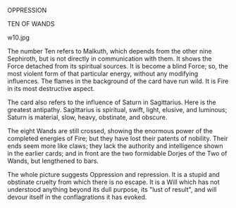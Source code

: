 OPPRESSION

TEN OF WANDS

w10.jpg

The number Ten refers to Malkuth, which depends from the other nine Sephiroth, but is not directly in communication with them. It shows the Force detached from its spiritual sources. It is become a blind Force; so, the most violent form of that particular energy, without any modifying influences. The flames in the background of the card have run wild. It is Fire in its most destructive aspect.

The card also refers to the influence of Saturn in Sagittarius. Here is the greatest antipathy. Sagittarius is spiritual, swift, light, elusive, and luminous; Saturn is material, slow, heavy, obstinate, and obscure.

The eight Wands are still crossed, showing the enormous power of the completed energies of Fire; but they have lost their patents of nobility. Their ends seem more like claws; they lack the authority and intelligence shown in the earlier cards; and in front are the two formidable Dorjes of the Two of Wands, but lengthened to bars.

The whole picture suggests Oppression and repression. It is a stupid and obstinate cruelty from which there is no escape. It is a Will which has not understood anything beyond its dull purpose, its "lust of result", and will devour itself in the conflagrations it has evoked.
